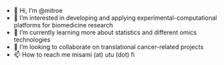 - 👋 Hi, I’m @mitroe
- 👀 I’m interested in developing and applying experimental-computational platforms for biomedicine research
- 🌱 I’m currently learning more about statistics and different omics technologies
- 💞️ I’m looking to collaborate on translational cancer-related projects
- 📫 How to reach me misami (at) utu (dot) fi

<!---
mitroe/mitroe is a ✨ special ✨ repository because its `README.md` (this file) appears on your GitHub profile.
You can click the Preview link to take a look at your changes.
--->
